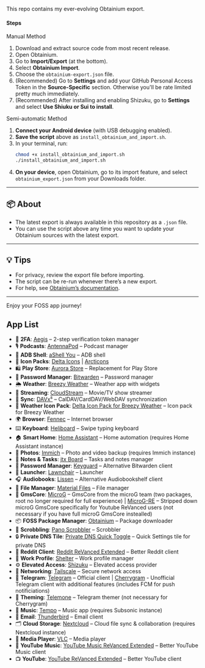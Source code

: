This repo contains my ever-evolving Obtainium export.


#### Steps

Manual Method
1. Download and extract source code from most recent release.
2. Open Obtainium.
3. Go to **Import/Export** (at the bottom).
4. Select **Obtainium Import**.
5. Choose the `obtainium-export.json` file.
6. (Recommended) Go to **Settings** and add your GitHub Personal Access Token in the **Source-Specific** section. Otherwise you'll be rate limited pretty much immediately.
7. (Recommended) After installing and enabling Shizuku, go to **Settings** and select **Use Shiuku or Sui to install**.

Semi-automatic Method
1. **Connect your Android device** (with USB debugging enabled).
2. **Save the script** above as `install_obtainium_and_import.sh`.
3. In your terminal, run:
   ```bash
   chmod +x install_obtainium_and_import.sh
   ./install_obtainium_and_import.sh
   ```
4. **On your device**, open Obtainium, go to its import feature, and select `obtainium_export.json` from your Downloads folder.

---

## 📦 About

- The latest export is always available in this repository as a `.json` file.
- You can use the script above any time you want to update your Obtainium sources with the latest export.

---

## 💡 Tips

- For privacy, review the export file before importing.
- The script can be re-run whenever there’s a new export.
- For help, see [Obtainium’s documentation](https://github.com/ImranR98/Obtainium).

---

Enjoy your FOSS app journey!

## App List
-   🔐 **2FA**: [Aegis](https://github.com/beemdevelopment/Aegis) – 2-step verification token manager
-   🎙️ **Podcasts**: [AntennaPod](https://github.com/AntennaPod/AntennaPod) – Podcast manager
-   📱 **ADB Shell**: [aShell You](https://github.com/lionzxy/aShell) – ADB shell
-   🎨 **Icon Packs**: [Delta Icons](https://github.com/Delta-Icons/android) | [Arcticons](https://github.com/Donnnno/Arcticons)
-   🛍️ **Play Store**: [Aurora Store](https://gitlab.com/AuroraOSS/AuroraStore) – Replacement for Play Store
-   🔑 **Password Manager**: [Bitwarden](https://github.com/bitwarden/mobile) – Password manager
-   🌦️ **Weather**: [Breezy Weather](https://github.com/MatthewZMD/BreezyWeather) – Weather app with widgets
-   🎥 **Streaming**: [CloudStream](https://github.com/LagradOst/CloudStream-3) – Movie/TV show streamer
-   📅 **Sync**: [DAVx⁵](https://gitlab.com/bitfireAT/davx5-ose) – CalDAV/CardDAV/WebDAV synchronization
-   🎨 **Weather Icon Pack**: [Delta Icon Pack for Breezy Weather](https://github.com/MatthewZMD/Delta) – Icon pack for Breezy Weather
-   🌍 **Browser**: [Fennec](https://f-droid.org/packages/org.mozilla.fennec_fdroid/) – Internet browser
-   ⌨️ **Keyboard**: [Heliboard](https://github.com/GboardThemes/Heliboard) – Swipe typing keyboard
-   🏠 **Smart Home**: [Home Assistant](https://github.com/home-assistant/android) – Home automation (requires Home Assistant instance)
-   📸 **Photos**: [Immich](https://github.com/immich-app/immich) – Photo and video backup (requires Immich instance)
-   📝 **Notes & Tasks**: [jtx Board](https://github.com/jtxBoard/jtxBoard) – Tasks and notes manager
-   🔐 **Password Manager**: [Keyguard](https://github.com/bitwarden/mobile) – Alternative Bitwarden client
-   🚀 **Launcher**: [Lawnchair](https://github.com/Goooler/LawnchairRelease) – Launcher
-   🎧 **Audiobooks**: [Lissen](https://github.com/JonnyBurger/lissen) – Alternative Audiobookshelf client
-   📁 **File Manager**: [Material Files](https://f-droid.org/packages/me.zhanghai.android.files/) – File manager
-   📱 **GmsCore**: [MicroG](https://github.com/microg/GmsCore) – GmsCore from the microG team (two packages, root no longer required for full experience) | [MicroG-RE](https://github.com/WSTxda/MicroG-RE) – Stripped down microG GmsCore specifically for Youtube ReVanced users (not necessary if you have full microG GmsCore instealled)
-   📦 **FOSS Package Manager**: [Obtainium](https://github.com/ImranR98/Obtainium) – Package downloader
-   🎵 **Scrobbling**: [Pano Scrobbler](https://github.com/kawaiiDango/PanoScrobbler) – Scrobbler
-   🔒 **Private DNS Tile**: [Private DNS Quick Toggle](https://github.com/adinatrapani/Private-DNS-Quick-Toggle) – Quick Settings tile for private DNS
-   👾 **Reddit Client**: [Reddit ReVanced Extended](https://github.com/inotia00/ReVanced_Extended) – Better Reddit client
-   🏢 **Work Profile**: [Shelter](https://f-droid.org/packages/net.typeblog.shelter/) – Work profile manager
-   ⚙️ **Elevated Access**: [Shizuku](https://github.com/RikkaApps/Shizuku) – Elevated access provider
-   🔗 **Networking**: [Tailscale](https://github.com/tailscale/tailscale) – Secure network access
-   💬 **Telegram**: [Telegram](https://telegram.org/) – Official client | [Cherrygram](https://github.com/arsLan4k1390/Cherrygram) - Unofficial Telegram client with additional features (includes FCM for push notificiations)
-   🎨 **Theming**: [Telemone](https://github.com/ananpay/tilemone) – Telegram themer (not necessary for Cherrygram)
-   🎵 **Music**: [Tempo](https://github.com/CappielloAntonio/tempo) – Music app (requires Subsonic instance)
-   📧 **Email**: [Thunderbird](https://github.com/thundermail/thunderbird) – Email client
-   🗂️ **Cloud Storage**: [Nextcloud](https://github.com/nextcloud/android) – Cloud file sync & collaboration (requires Nextcloud instance)
-   🎥 **Media Player**: [VLC](https://github.com/videolan/vlc-android) – Media player
-   🎵 **YouTube Music**: [YouTube Music ReVanced Extended](https://github.com/MANCrimSon/YouTube-ReVanced-Extended) – Better YouTube Music client
-   📺 **YouTube**: [YouTube ReVanced Extended](https://github.com/MANCrimSon/YouTube-ReVanced-Extended) – Better YouTube client
